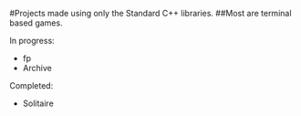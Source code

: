 #Projects made using only the Standard C++ libraries.
##Most are terminal based games.

In progress:

* fp
* Archive

Completed:

* Solitaire
